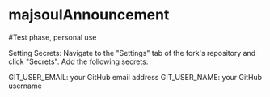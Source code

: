 # majsoulAnnouncement

#Test phase, personal use


Setting Secrets: Navigate to the "Settings" tab of the fork's repository and click "Secrets". Add the following secrets:

GIT_USER_EMAIL: your GitHub email address
GIT_USER_NAME: your GitHub username
